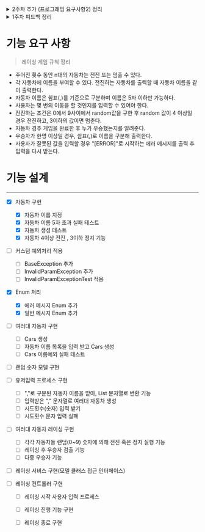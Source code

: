 <details>
<summary> 2주차 추가 (프로그래밍 요구사항2) 정리 </summary>

### 2주차 추가 (프로그래밍 요구사항2)

- 일급 콜렉션을 활용해 구현한다.
- 모든 원시값과 문자열을 포장한다.

### 원시값 포장 이란

- 원시 유형의 값(변수명)을 이용해 의미를 나타내지 않고, 의미있는 객체로 포장한다는 개념

### 일급 콜렉션 이란

- 콜렉션을 포함한 클래스는 반드시 다른 멤버 변수가 없어야 한다.
- 각 콜렉션은 그 자체로 포장돼 있으므로 이제 콜렉션과 관련된 동작은 근거지가 마련된셈이다.
- 필터가 이 새 클래스의 일부가 됨을 알 수 있다.
- 필터는 또한 스스로 함수 객체가 될 수 있다.
- 또한 새 클래스는 두 그룹을 같이 묶는다든가 그룹의 각 원소에 규칙을 적용하는 등의 동작을 처리할 수 있다.
- 이는 인스턴스 변수에 대한 규칙의 확실한 확장이지만 그 자체를 위해서도 중요하다.
- 많은 동작이 있지만 후임 프로그래머나 유지보수 담당자에 의미적 의도나 단초는 거의 없다. - 소트웍스 앤솔로지

</details>

<details>
<summary> 1주차 피드백 정리 </summary>

> 1주차 피드백 지키도록 노력하기  
> 커밋전 항상 아래 내용을 상기 시키며 커밋하도록 노력한다.

1. 프로그램 요구사항 미반영 검토하기 -> 모든 사항을 지킬 수 있도록 꼼꼼하게 프로그래밍하자!
2. RuntimeException 보다는 Exception 을 구체화 시켜 예외상황을 명확하게 정의하자.
3. 이름을 통해 의도를 드러내라. (불용어(Info, Data, a, an, the)를 추가하는 방식은 적절하지 못하다.)
4. 축약하지 마라. (의미를 들어낼 수 있다면 이름은 길어져도 괜찮다)
5. 개발 도구의 code format 기능을 활용
6. space(공백)도 convention 이다.
7. 불필요하게 공백 라인을 만들지 않는다.
8. 구현 순서도 convention 이다.
9. 반복하지 마라.
10. 들여쓰기에 space 와 tab 을 혼용하지 않는다.
11. 의미없는 주석을 달지 않는다. (주석보다는 의미있는 이름을 작성하도록 노력하자!)
12. 값을 하드코딩 하지 마라.(java 상수 개념)
    -> 상수이름은 대문자로 정의한다.
13. git commit 메시지를 의미있게 작성
14. 기능 목록 업데이트 (한번에 완벽하게 작성 보다는, 계속 된 업데이트를 통해 살아있는 문서를 만들도록 노력한다.)
15. 기능 목록 구현을 재검토한다. (너무 상새하게 작성하지 않는다. 기능 정리 정도까지. 예외상황도 기능목록에 정리한다.)
16. READEME.md를 상세히 작성. (READEME 를 통해 어떤 프로젝트이며, 어떤 기능을 담고 있는지 기술한다.)

</details>

# 기능 요구 사항

> 레이싱 게임 규칙 정리

- 주어진 횟수 동안 n대의 자동차는 전진 또는 멈출 수 있다.
- 각 자동차에 이름을 부여할 수 있다. 전진하는 자동차를 출력할 때 자동차 이름을 같이 출력한다.
- 자동차 이름은 쉼표(,)를 기준으로 구분하며 이름은 5자 이하만 가능하다.
- 사용자는 몇 번의 이동을 할 것인지를 입력할 수 있어야 한다.
- 전진하는 조건은 0에서 9사이에서 random값을 구한 후 random 값이 4 이상일 경우 전진하고, 3이하의 값이면 멈춘다.
- 자동차 경주 게임을 완료한 후 누가 우승했는지를 알려준다.
- 우승자가 한명 이상일 경우, 쉼표(,)로 이름을 구분해 출력한다.
- 사용자가 잘못된 값을 입력할 경우 "[ERROR]"로 시작하는 에러 메시지를 출력 후 입력을 다시 받는다.

# 기능 설계

--- 

- [X] 자동차 구현
    - [X] 자동차 이름 지정
    - [X] 자동차 이름 5자 초과 실패 테스트
    - [X] 자동차 생성 테스트
    - [X] 자동차 4이상 전진 , 3이하 정지 기능

- [ ] 커스텀 예외처리 적용
    - [ ] BaseException 추가
    - [ ] InvalidParamException 추가
    - [ ] InvalidParamExceptionTest 적용

- [X] Enum 처리
    - [X] 에러 메시지 Enum 추가
    - [X] 일반 메시지 Enum 추가

- [ ] 여러대 자동차 구현
    - [ ] Cars 생성
    - [ ] 자동차 이름 목록을 입력 받고 Cars 생성
    - [ ] Cars 이름예외 실패 테스트

- [ ] 랜덤 숫자 모델 구현

- [ ] 유저입력 프로세스 구현
    - [ ] ","로 구분된 자동차 이름을 받아, List 문자열로 변환 기능
    - [ ] 입력받은 "," 문자열로 여러대 자동차 생성
    - [ ] 시도횟수(숫자) 입력 받기
    - [ ] 시도횟수 문자 입력 실패

- [ ] 여러대 자동차 레이싱 구현
    - [ ] 각각 자동차들 랜덤(0~9) 숫자에 의해 전진 혹은 정지 실행 기능
    - [ ] 레이싱 후 우승자 검출 기능
    - [ ] 다중 우승자 기능

- [ ] 레이싱 서비스 구현(모델 클래스 접근 인터페이스)

- [ ] 레이싱 컨트롤러 구현
    - [ ] 레이싱 시작 사용자 입력 프로세스
    - [ ] 레이싱 진행 기능 구현
    - [ ] 레이싱 종료 구현

